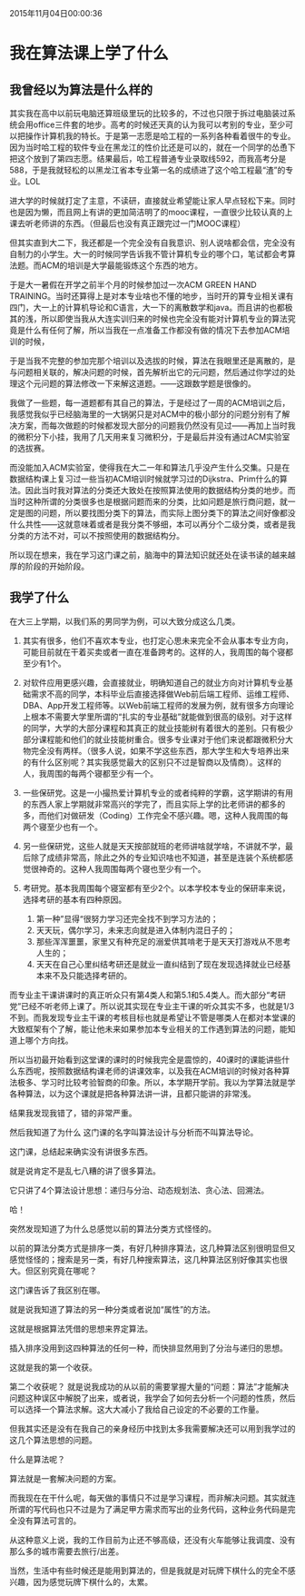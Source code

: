 <!--
author: Kapono
date: 2015-11-04
title: 我在算法课学了什么
tags: 认真写的作业
category: 另一种日记
status: publish
summary: 其实我没有上个几节算法课
-->

2015年11月04日00:00:36
# 我在算法课上学了什么

## 我曾经以为算法是什么样的



其实我在高中以前玩电脑还算班级里玩的比较多的，不过也只限于拆过电脑装过系统会用office三件套的地步。高考的时候还天真的认为我可以考别的专业，至少可以把操作计算机我的特长。于是第一志愿是哈工程的一系列各种看着很牛的专业。因为当时哈工程的软件专业在黑龙江的性价比还是可以的，就在一个同学的怂恿下把这个放到了第四志愿。结果最后，哈工程普通专业录取线592，而我高考分是588，于是我就轻松的以黑龙江省本专业第一名的成绩进了这个哈工程最“渣”的专业。LOL

进大学的时候就打定了主意，不读研，直接就业希望能让家人早点轻松下来。同时也是因为懒，而且网上有讲的更加简洁明了的mooc课程，一直很少比较认真的上课去听老师讲的东西。（但最后也没有真正跟完过一门MOOC课程）

但其实直到大二下，我还都是一个完全没有自我意识、别人说啥都会信，完全没有自制力的小学生。大一的时候同学告诉我不管计算机专业的哪个口，笔试都会考算法题。而ACM的培训是大学最能锻炼这个东西的地方。

于是大一暑假在开学之前半个月的时候参加过一次ACM GREEN HAND TRAINING。当时还算得上是对本专业啥也不懂的地步，当时开的算专业相关课有四门，大一上的计算机导论和C语言，大一下的离散数学和java。而且讲的也都极其的浅，所以即使当我从大连实训归来的时候也完全没有能对计算机专业的算法究竟是什么有任何了解，所以当我在一点准备工作都没有做的情况下去参加ACM培训的时候，

于是当我不完整的参加完那个培训以及选拔的时候，算法在我眼里还是离散的，是与问题相关联的，解决问题的时候，首先解析出它的元问题，然后通过你学过的处理这个元问题的算法修改一下来解这道题。——这跟数学题是很像的。

我做了一些题，每一道题都有其自己的算法，于是经过了一周的ACM培训之后，我感觉我似乎已经脑海里的一大锅粥只是对ACM中的极小部分的问题分别有了解决方案，而每次做题的时候都发现大部分的问题我仍然没有见过——再加上当时我的微积分下小挂，我用了几天用来复习微积分，于是最后并没有通过ACM实验室的选拔赛。

而没能加入ACM实验室，使得我在大二一年和算法几乎没产生什么交集。只是在数据结构课上复习过一些当初ACM培训时候就学习过的Dijkstra、Prim什么的算法。因此当时我对算法的分类还大致处在按照算法使用的数据结构分类的地步。而当时这种所谓的分类很多也是根据问题而来的分类，比如问题是旅行商问题，就一定是图的问题，所以要找图分类下的算法，而实际上图分类下的算法之间好像都没什么共性——这就意味着或者是我分类不够细，本可以再分个二级分类，或者是我分类的方法不对，可以不按照使用的数据结构分。

所以现在想来，我在学习这门课之前，脑海中的算法知识就还处在读书读的越来越厚的阶段的开始阶段。

## 我学了什么 

在大三上学期，以我们系的男同学为例，可以大致分成这么几类。

1. 其实有很多，他们不喜欢本专业，也打定心思未来完全不会从事本专业方向，可能目前就在干着买卖或者一直在准备跨考的。这样的人，我周围的每个寝都至少有1个。

2. 对软件应用更感兴趣，会直接就业，明确知道自己的就业方向对计算机专业基础需求不高的同学，本科毕业后直接选择做Web前后端工程师、运维工程师、DBA、App开发工程师等。以Web前端工程师的发展为例，就有很多方向理论上根本不需要大学里所谓的“扎实的专业基础”就能做到很高的级别。对于这样的同学，大学的大部分课程和其真正的就业技能树有着很大的差别。只有极少部分课程能和他们的就业技能树重合。很多专业课对于他们来说都跟微积分大物完全没有两样。（很多人说，如果不学这些东西，那大学生和大专培养出来的有什么区别呢？其实我感觉最大的区别只不过是智商以及情商）。这样的人，我周围的每两个寝都至少有一个。

3. 一些保研党。这是一小撮热爱计算机专业的或者纯粹的学霸，这学期讲的有用的东西人家上学期就非常高兴的学完了，而且实际上学的比老师讲的都多的多，而他们对做研发（Coding）工作完全不感兴趣。嗯，这种人我周围的每两个寝至少也有一个。

4. 另一些保研党，这些人就是天天按部就班的老师讲啥就学啥，不讲就不学，最后除了成绩非常高，除此之外的专业知识啥也不知道，甚至是连装个系统都感觉很神奇的。这种人我周围每两个寝也至少有一个。

5. 考研党。基本我周围每个寝室都有至少2个。以本学校本专业的保研率来说，选择考研的基本有四种原因。

	1. 第一种”显得“很努力学习还完全找不到学习方法的；
	2. 天天玩，偶尔学习，未来志向就是进入体制内混日子的；
	3. 那些浑浑噩噩，家里又有种充足的溺爱供其啃老于是天天打游戏从不思考人生的；
	4. 天天在自己心里纠结考研还是就业一直纠结到了现在发现选择就业已经基本来不及只能选择考研的。
	

而专业主干课讲课时的真正听众只有第4类人和第5.1和5.4类人。而大部分“考研党”已经不听老师上课了。所以说其实现在专业主干课的听众其实不多，也就是1/3不到。而我发现专业主干课的考核目标也就是希望让不管是哪类人在都对本堂课的大致框架有个了解，能让他未来如果参加本专业相关的工作遇到算法的问题，能知道上哪个方向找。

所以当初最开始看到这堂课的课时的时候我完全是震惊的，40课时的课能讲些什么东西呢，按照数据结构课老师的讲课效率，以及我在ACM培训的时候对各种算法极多、学习时比较考验智商的印象。所以，本学期开学前。我以为学算法就是学各种算法，以为这个课就是把各种算法讲一讲，且都只能讲的非常浅。

结果我发现我错了，错的非常严重。

然后我知道了为什么 这门课的名字叫算法设计与分析而不叫算法导论。

这门课，总结起来确实没有讲很多东西。

就是说肯定不是乱七八糟的讲了很多算法。

它只讲了4个算法设计思想：递归与分治、动态规划法、贪心法、回溯法。

哈！

突然发现知道了为什么总感觉以前的算法分类方式怪怪的。

以前的算法分类方式是排序一类，有好几种排序算法，这几种算法区别很明显但又感觉怪怪的；搜索是另一类，有好几种搜索算法，这几种算法区别好像其实也很大。但区别究竟在哪呢？

这门课告诉了我区别在哪。

就是说我知道了算法的另一种分类或者说加“属性”的方法。

这就是根据算法凭借的思想来界定算法。

插入排序没用到这四种算法的任何一种，而快排显然用到了分治与递归的思想。

这就是我的第一个收获。

第二个收获呢？ 就是说我成功的从以前的需要掌握大量的“问题：算法”才能解决问题这种误区中解脱了出来，或者说，我学会了如何去分析一个问题的性质，然后可以选择一个算法求解。这大大减小了我给自己设定的不必要的工作量。

但我其实还是没有在我自己的亲身经历中找到太多我需要解决还可以用到我学过的这几个算法思想的问题。

什么是算法呢？

算法就是一套解决问题的方案。

而我现在在干什么呢，每天做的事情只不过是学习课程，而非解决问题。其实就连所谓的写代码也只不过是为了满足甲方需求而写出的业务代码，这种业务代码是完全没有算法可言的。

从这种意义上说，我的工作目前为止还不够高级，还没有火车能够让我调度、没有那么多的城市需要去旅行/出差。

当然，生活中有些时候还是能用到算法的，但是我就是对玩牌下棋什么的完全不感兴趣，因为感觉玩牌下棋什么的，太累。